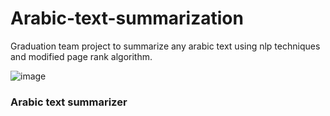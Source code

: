 # Arabic-text-summarization
Graduation team project to summarize any arabic text using nlp techniques and modified page rank algorithm.

![image](https://user-images.githubusercontent.com/48762703/206572852-638fc78f-1fed-456d-b849-4c110a9ca06f.png) 
### Arabic text summarizer 
